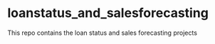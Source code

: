 # loanstatus_and_salesforecasting
This repo contains the loan status and sales forecasting projects 
